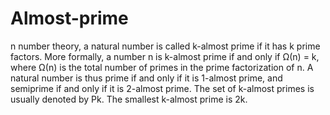 # Almost-prime
n number theory, a natural number is called k-almost prime if it has k prime factors. More formally, a number n is k-almost prime if and only if Ω(n) = k, where Ω(n) is the total number of primes in the prime factorization of n. A natural number is thus prime if and only if it is 1-almost prime, and semiprime if and only if it is 2-almost prime. The set of k-almost primes is usually denoted by Pk. The smallest k-almost prime is 2k.
